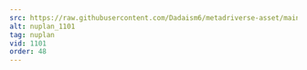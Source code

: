 ```yaml
---
src: https://raw.githubusercontent.com/Dadaism6/metadriverse-asset/main/script-nuplan-output-newcompressed/nuplan_1101.mp4
alt: nuplan_1101
tag: nuplan
vid: 1101
order: 48
---
```


